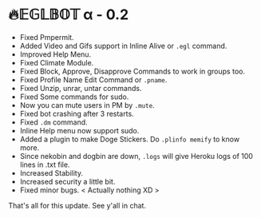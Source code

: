 # 🔥𝔼𝔾𝕃𝔹𝕆𝕋 α - 0.2

- Fixed Pmpermit.
- Added Video and Gifs support in Inline Alive or `.egl` command.
- Improved Help Menu.
- Fixed Climate Module.
- Fixed Block, Approve, Disapprove Commands to work in groups too.
- Fixed Profile Name Edit Command or `.pname`.
- Fixed Unzip, unrar, untar commands.
- Fixed Some commands for sudo.
- Now you can mute users in PM by `.mute`.
- Fixed bot crashing after 3 restarts.
- Fixed `.dm` command.
- Inline Help menu now support sudo.
- Added a plugin to make Doge Stickers. Do `.plinfo memify` to know more.
- Since nekobin and dogbin are down, `.logs` will give Heroku logs of 100 lines in .txt file.
- Increased Stability.
- Increased security a little bit.
- Fixed minor bugs. < Actually nothing XD >

That's all for this update. See y'all in chat. 
